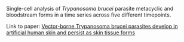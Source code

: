 Single-cell analysis of *Trypanosoma brucei* parasite metacyclic and bloodstream forms in a time series across five different timepoints.

Link to paper: [Vector-borne Trypanosoma brucei parasites develop in artificial human skin and persist as skin tissue forms](https://www.nature.com/articles/s41467-023-43437-2)
